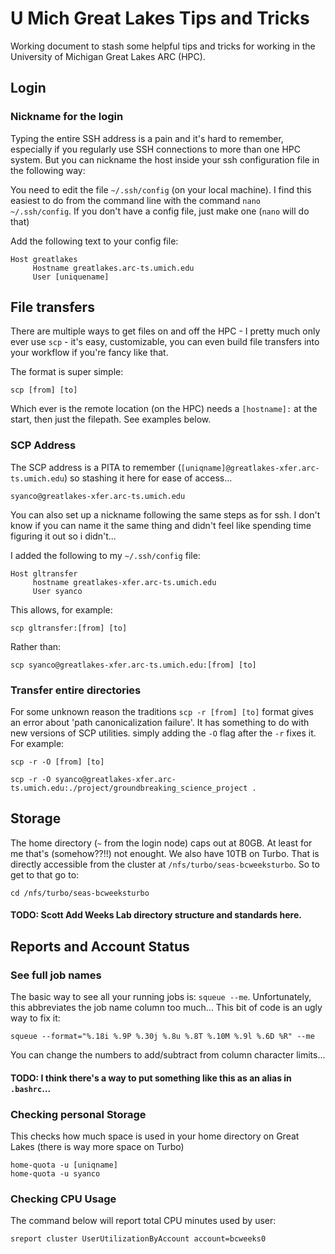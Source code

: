 # U Mich Great Lakes Tips and Tricks

Working document to stash some helpful tips and tricks for working in the University of Michigan Great Lakes ARC (HPC).


## Login

### Nickname for the login

Typing the entire SSH address is a pain and it's hard to remember, especially if you regularly use SSH connections to more than one HPC system.  But you can nickname the host inside your ssh configuration file in the following way:

You need to edit the file `~/.ssh/config` (on your local machine).  I find this easiest to do from the command line with the command `nano ~/.ssh/config`.  If you don't have a config file, just make one (`nano` will do that)

Add the following text to your config file:

```
Host greatlakes
     Hostname greatlakes.arc-ts.umich.edu
     User [uniquename]
```


## File transfers

There are multiple ways to get files on and off the HPC - I pretty much only ever use `scp` - it's easy, customizable, you can even build file transfers into your workflow if you're fancy like that.

The format is super simple:

```
scp [from] [to]
```

Which ever is the remote location (on the HPC) needs a `[hostname]:` at the start, then just the filepath. See examples below.

### SCP Address

The SCP address is a PITA to remember (`[uniqname]@greatlakes-xfer.arc-ts.umich.edu`) so stashing it here for ease of access...

```         
syanco@greatlakes-xfer.arc-ts.umich.edu
```

You can also set up a nickname following the same steps as for ssh.  I don't know if you can name it the same thing and didn't feel like spending time figuring it out so i didn't...

I added the following to my `~/.ssh/config` file:

```
Host gltransfer
     hostname greatlakes-xfer.arc-ts.umich.edu
     User syanco
```

This allows, for example:

```
scp gltransfer:[from] [to]
```

Rather than:

```
scp syanco@greatlakes-xfer.arc-ts.umich.edu:[from] [to]
```


### Transfer entire directories

For some unknown reason the traditions `scp -r [from] [to]` format gives an error about 'path canonicalization failure'. It has something to do with new versions of SCP utilities. simply adding the `-O` flag after the `-r` fixes it. For example:

```         
scp -r -O [from] [to]

scp -r -O syanco@greatlakes-xfer.arc-ts.umich.edu:./project/groundbreaking_science_project .
```

## Storage

The home directory (`~` from the login node) caps out at 80GB.  At least for me that's (somehow??!!) not enought.  We also have 10TB on Turbo.  That is directly accessible from the cluster at `/nfs/turbo/seas-bcweeksturbo`.  So to get to that go to:

```
cd /nfs/turbo/seas-bcweeksturbo
```
#### TODO:  Scott Add Weeks Lab directory structure and standards here.

## Reports and Account Status

### See full job names

The basic way to see all your running jobs is: `squeue --me`.  Unfortunately, this abbreviates the job name column too much...  This bit of code is an ugly way to fix it:

``` 
squeue --format="%.18i %.9P %.30j %.8u %.8T %.10M %.9l %.6D %R" --me
```

You can change the numbers to add/subtract from column character limits...

#### TODO:  I think there's a way to put something like this as an alias in `.bashrc`...

### Checking personal Storage

This checks how much space is used in your home directory on Great Lakes (there is way more space on Turbo)

```
home-quota -u [uniqname]
home-quota -u syanco
```

### Checking CPU Usage

The command below will report total CPU minutes used by user:

```
sreport cluster UserUtilizationByAccount account=bcweeks0
```
